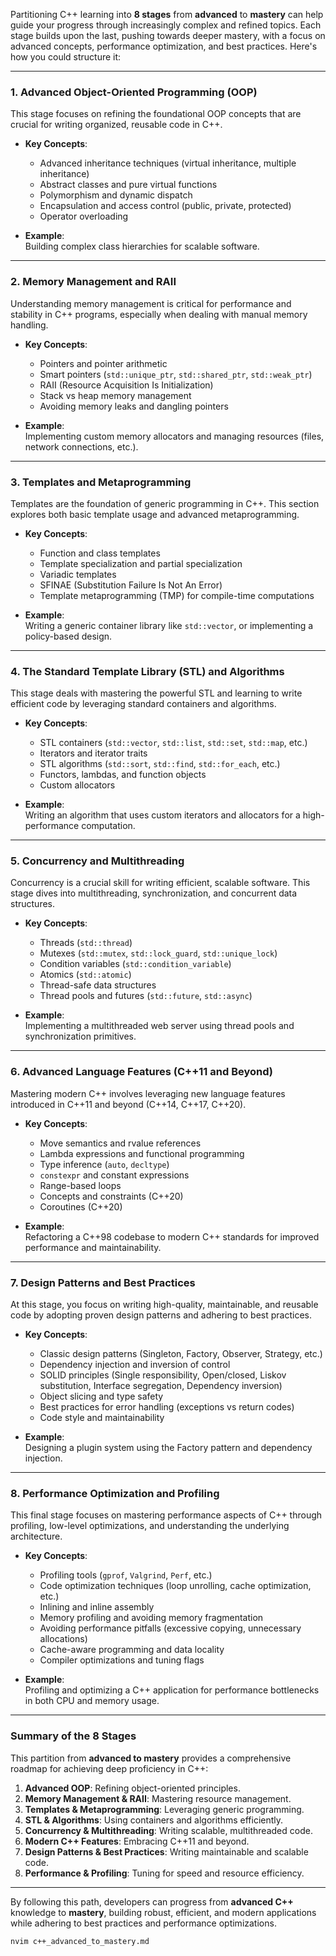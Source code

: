 Partitioning C++ learning into **8 stages** from **advanced** to **mastery** can help guide your progress through increasingly complex and refined topics. Each stage builds upon the last, pushing towards deeper mastery, with a focus on advanced concepts, performance optimization, and best practices. Here's how you could structure it:

---

### **1. Advanced Object-Oriented Programming (OOP)**
This stage focuses on refining the foundational OOP concepts that are crucial for writing organized, reusable code in C++.

- **Key Concepts**:
  - Advanced inheritance techniques (virtual inheritance, multiple inheritance)
  - Abstract classes and pure virtual functions
  - Polymorphism and dynamic dispatch
  - Encapsulation and access control (public, private, protected)
  - Operator overloading

- **Example**:  
  Building complex class hierarchies for scalable software.

---

### **2. Memory Management and RAII**
Understanding memory management is critical for performance and stability in C++ programs, especially when dealing with manual memory handling.

- **Key Concepts**:
  - Pointers and pointer arithmetic
  - Smart pointers (`std::unique_ptr`, `std::shared_ptr`, `std::weak_ptr`)
  - RAII (Resource Acquisition Is Initialization)
  - Stack vs heap memory management
  - Avoiding memory leaks and dangling pointers

- **Example**:  
  Implementing custom memory allocators and managing resources (files, network connections, etc.).

---

### **3. Templates and Metaprogramming**
Templates are the foundation of generic programming in C++. This section explores both basic template usage and advanced metaprogramming.

- **Key Concepts**:
  - Function and class templates
  - Template specialization and partial specialization
  - Variadic templates
  - SFINAE (Substitution Failure Is Not An Error)
  - Template metaprogramming (TMP) for compile-time computations

- **Example**:  
  Writing a generic container library like `std::vector`, or implementing a policy-based design.

---

### **4. The Standard Template Library (STL) and Algorithms**
This stage deals with mastering the powerful STL and learning to write efficient code by leveraging standard containers and algorithms.

- **Key Concepts**:
  - STL containers (`std::vector`, `std::list`, `std::set`, `std::map`, etc.)
  - Iterators and iterator traits
  - STL algorithms (`std::sort`, `std::find`, `std::for_each`, etc.)
  - Functors, lambdas, and function objects
  - Custom allocators

- **Example**:  
  Writing an algorithm that uses custom iterators and allocators for a high-performance computation.

---

### **5. Concurrency and Multithreading**
Concurrency is a crucial skill for writing efficient, scalable software. This stage dives into multithreading, synchronization, and concurrent data structures.

- **Key Concepts**:
  - Threads (`std::thread`)
  - Mutexes (`std::mutex`, `std::lock_guard`, `std::unique_lock`)
  - Condition variables (`std::condition_variable`)
  - Atomics (`std::atomic`)
  - Thread-safe data structures
  - Thread pools and futures (`std::future`, `std::async`)

- **Example**:  
  Implementing a multithreaded web server using thread pools and synchronization primitives.

---

### **6. Advanced Language Features (C++11 and Beyond)**
Mastering modern C++ involves leveraging new language features introduced in C++11 and beyond (C++14, C++17, C++20).

- **Key Concepts**:
  - Move semantics and rvalue references
  - Lambda expressions and functional programming
  - Type inference (`auto`, `decltype`)
  - `constexpr` and constant expressions
  - Range-based loops
  - Concepts and constraints (C++20)
  - Coroutines (C++20)

- **Example**:  
  Refactoring a C++98 codebase to modern C++ standards for improved performance and maintainability.

---

### **7. Design Patterns and Best Practices**
At this stage, you focus on writing high-quality, maintainable, and reusable code by adopting proven design patterns and adhering to best practices.

- **Key Concepts**:
  - Classic design patterns (Singleton, Factory, Observer, Strategy, etc.)
  - Dependency injection and inversion of control
  - SOLID principles (Single responsibility, Open/closed, Liskov substitution, Interface segregation, Dependency inversion)
  - Object slicing and type safety
  - Best practices for error handling (exceptions vs return codes)
  - Code style and maintainability

- **Example**:  
  Designing a plugin system using the Factory pattern and dependency injection.

---

### **8. Performance Optimization and Profiling**
This final stage focuses on mastering performance aspects of C++ through profiling, low-level optimizations, and understanding the underlying architecture.

- **Key Concepts**:
  - Profiling tools (`gprof`, `Valgrind`, `Perf`, etc.)
  - Code optimization techniques (loop unrolling, cache optimization, etc.)
  - Inlining and inline assembly
  - Memory profiling and avoiding memory fragmentation
  - Avoiding performance pitfalls (excessive copying, unnecessary allocations)
  - Cache-aware programming and data locality
  - Compiler optimizations and tuning flags

- **Example**:  
  Profiling and optimizing a C++ application for performance bottlenecks in both CPU and memory usage.

---

### **Summary of the 8 Stages**
This partition from **advanced to mastery** provides a comprehensive roadmap for achieving deep proficiency in C++:

1. **Advanced OOP**: Refining object-oriented principles.
2. **Memory Management & RAII**: Mastering resource management.
3. **Templates & Metaprogramming**: Leveraging generic programming.
4. **STL & Algorithms**: Using containers and algorithms efficiently.
5. **Concurrency & Multithreading**: Writing scalable, multithreaded code.
6. **Modern C++ Features**: Embracing C++11 and beyond.
7. **Design Patterns & Best Practices**: Writing maintainable and scalable code.
8. **Performance & Profiling**: Tuning for speed and resource efficiency.

---

By following this path, developers can progress from **advanced C++** knowledge to **mastery**, building robust, efficient, and modern applications while adhering to best practices and performance optimizations.

```bash
nvim c++_advanced_to_mastery.md
```
